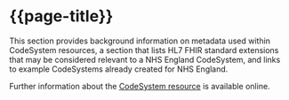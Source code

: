 # {{page-title}}

This section provides background information on metadata used within CodeSystem resources, a section that lists HL7 FHIR standard extensions that may be considered relevant to a NHS England CodeSystem, and links to example CodeSystems already created for NHS England.

Further information about the <a href="https://hl7.org/fhir/R4/codesystem.html" Target="_blank">CodeSystem resource</a> is available online.

<br><br>
